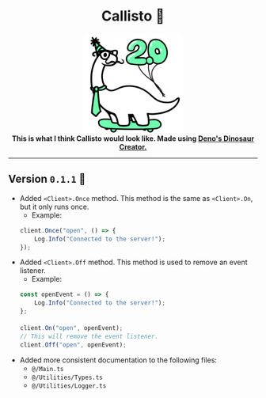 <div align="center">
    <h1>Callisto 🌙</h1>
    <img src=".github/logo.png" width="200">
    <br>
    <b>This is what I think Callisto would look like. Made using <a href="https://deno.com">Deno's Dinosaur Creator.</a></b>
</div>

---

## Version `0.1.1` 📝

- Added `<Client>.Once` method. This method is the same as `<Client>.On`, but it only runs once.
    - Example:
    ```ts
    client.Once("open", () => {
        Log.Info("Connected to the server!");
    });
    ```
- Added `<Client>.Off` method. This method is used to remove an event listener.
    - Example:
    ```ts
    const openEvent = () => {
        Log.Info("Connected to the server!");
    };

    client.On("open", openEvent);
    // This will remove the event listener.
    client.Off("open", openEvent);
    ```
- Added more consistent documentation to the following files:
    - `@/Main.ts`
    - `@/Utilities/Types.ts`
    - `@/Utilities/Logger.ts`

